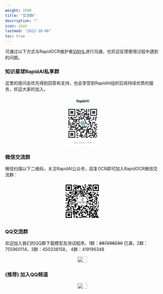```yaml
---
weight: 3500
title: "交流群"
description: ""
icon: chat
lastmod: "2022-10-06"
toc: true
---
```


可通过以下方式与RapidOCR维护者[SWHL](https://github.com/SWHL)进行沟通，也欢迎反馈使用过程中遇到的问题。

### 知识星球RapidAI私享群
这里的提问会优先得到回答和支持，也会享受到RapidAI组织后续持续优质的服务，欢迎大家的加入。

<div align="center">
    <img src="https://raw.githubusercontent.com/RapidAI/.github/main/assets/KnowledgePlanet.jpg" width="25%" height="25%">
</div>

### 微信交流群
微信扫描以下二维码，关注RapidAI公众号，回复OCR即可加入RapidOCR微信交流群：
<div align="center">
    <img src="https://raw.githubusercontent.com/RapidAI/.github/main/assets/RapidAI_WeChatAccount.jpg" width="25%" height="25%" align="center">
</div>

### QQ交流群
欢迎加入我们的QQ群下载模型及测试程序。1群：~~887298230~~ 已满，2群：755960114，3群：450338158， 4群：419196348

<div align="center">
    <img src="https://github.com/RapidAI/RapidOCR/releases/download/v1.1.0/QQ4.jpeg" width="25%" height="25%" align="center">
</div>

### (推荐) 加入QQ频道
<div align="center">
    <img src="https://github.com/RapidAI/RapidOCR/releases/download/v1.1.0/QQChannel.jpg" width="25%" height="25%">
</div>
